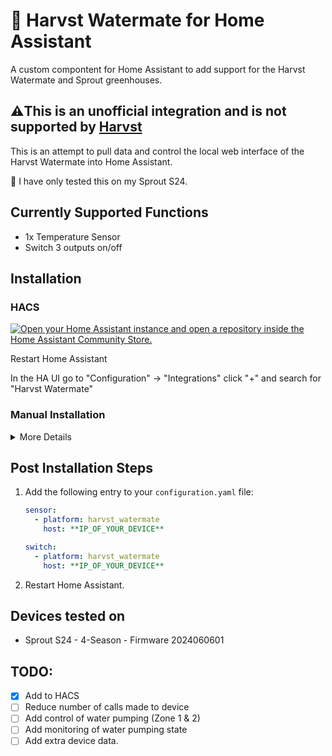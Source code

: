 # 🥬 Harvst Watermate for Home Assistant
A custom compontent for Home Assistant to add support for the Harvst Watermate and Sprout greenhouses.

## ⚠️This is an unofficial integration and is not supported by [Harvst](https://www.harvst.co.uk/)

This is an attempt to pull data and control the local web interface of the Harvst Watermate into Home Assistant.

🚧 I have only tested this on my Sprout S24.

## Currently Supported Functions
- 1x Temperature Sensor
- Switch 3 outputs on/off

## Installation 



### HACS
[![Open your Home Assistant instance and open a repository inside the Home Assistant Community Store.](https://my.home-assistant.io/badges/hacs_repository.svg)](https://my.home-assistant.io/redirect/hacs_repository/?owner=yay-adrian&repository=HA-Harvst-Watermate&category=Integration)

Restart Home Assistant

In the HA UI go to "Configuration" -> "Integrations" click "+" and search for "Harvst Watermate"

### Manual Installation
<details>
<summary>More Details</summary>

* You should take the latest [published release](https://github.com/yayadrian/HA-Harvst-Watermate/releases/).  
* To install, place the contents of `custom_components` into the `<config directory>/custom_components` folder of your Home Assistant installation.
* Restart Home Assistant
* In the HA UI go to "Configuration" -> "Integrations" click "+" and search for "Harvst Watermate"
</details>

## Post Installation Steps
1. Add the following entry to your `configuration.yaml` file:

    ```yaml
    sensor:
      - platform: harvst_watermate
        host: **IP_OF_YOUR_DEVICE**

    switch:
      - platform: harvst_watermate
        host: **IP_OF_YOUR_DEVICE**
    ```

2. Restart Home Assistant.

## Devices tested on
- Sprout S24 - 4-Season - Firmware 2024060601

## TODO:
- [x] Add to HACS
- [ ] Reduce number of calls made to device
- [ ] Add control of water pumping (Zone 1 & 2)
- [ ] Add monitoring of water pumping state
- [ ] Add extra device data.
